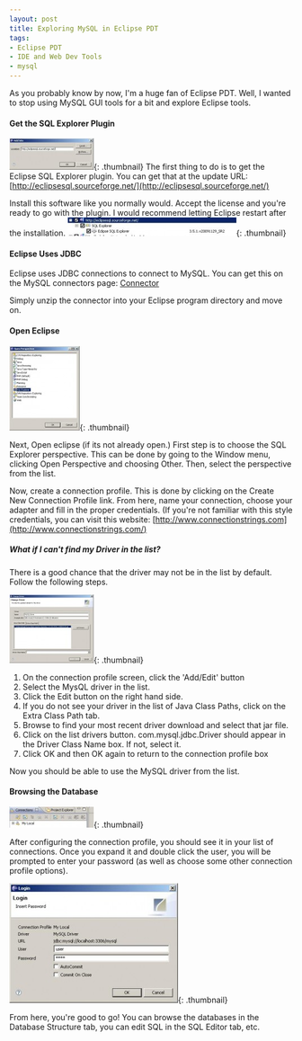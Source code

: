 ```yaml
---
layout: post
title: Exploring MySQL in Eclipse PDT
tags:
- Eclipse PDT
- IDE and Web Dev Tools
- mysql
---
```


As you probably know by now, I'm a huge fan of Eclipse PDT.  Well, I wanted to stop using MySQL GUI tools for a bit and explore Eclipse tools.



#### Get the SQL Explorer Plugin


[![](/uploads/2010/1-150x56.jpg)](/uploads/2010/1.jpg){: .thumbnail}
The first thing to do is to get the Eclipse SQL Explorer plugin.  You can get that at the update URL:
[http://eclipsesql.sourceforge.net/](http://eclipsesql.sourceforge.net/)

Install this software like you normally would.  Accept the license and you're ready to go with the plugin.  I would recommend letting Eclipse restart after the installation.
[![](/uploads/2010/2-300x33.jpg)](/uploads/2010/2.jpg){: .thumbnail}



#### Eclipse Uses JDBC


Eclipse uses JDBC connections to connect to MySQL.  You can get this on the MySQL connectors page:
[Connector](http://www.mysql.com/products/connector/)

Simply unzip the connector into your Eclipse program directory and move on.



#### Open Eclipse



[![](/uploads/2010/3-125x150.jpg)](/uploads/2010/3.jpg){: .thumbnail}

Next, Open eclipse (if its not already open.)  First step is to choose the SQL Explorer perspective.  This can be done by going to the Window menu, clicking Open Perspective and choosing Other.  Then, select the perspective from the list.

Now, create a connection profile.  This is done by clicking on the Create New Connection Profile link.  From here, name your connection, choose your adapter and fill in the proper credentials.  (If you're not familiar with this style credentials, you can visit this website:  [http://www.connectionstrings.com](http://www.connectionstrings.com/)



##### What if I can't find my Driver in the list?


There is a good chance that the driver may not be in the list by default.
Follow the following steps.

[![](/uploads/2010/5-150x122.jpg)](/uploads/2010/5.jpg){: .thumbnail}

1) On the connection profile screen, click the 'Add/Edit' button
2) Select the MysQL driver in the list.
3) Click the Edit button on the right hand side.
4) If you do not see your driver in the list of Java Class Paths, click on the Extra Class Path tab.
5) Browse to find your most recent driver download and select that jar file.
6) Click on the list drivers button.  com.mysql.jdbc.Driver should appear in the Driver Class Name box.  If not, select it.
7) Click OK and then OK again to return to the connection profile box

Now you should be able to use the MySQL driver from the list.



#### Browsing the Database



[![](/uploads/2010/6-150x37.jpg)](/uploads/2010/6.jpg){: .thumbnail}

After configuring the connection profile, you should see it in your list of connections.  Once you expand it and double click the user, you will be prompted to enter your password (as well as choose some other connection profile options).

[![](/uploads/2010/7-300x213.jpg)](/uploads/2010/7.jpg){: .thumbnail}

From here, you're good to go!  You can browse the databases in the Database Structure tab, you can edit SQL in the SQL Editor tab, etc.
